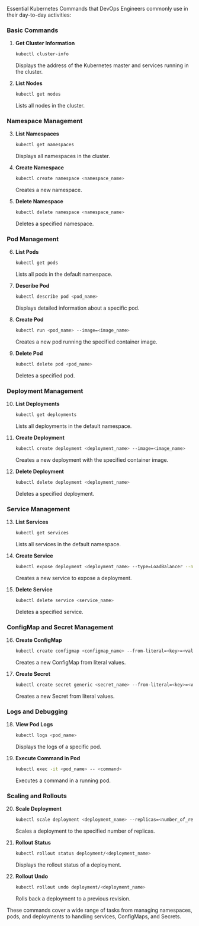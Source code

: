 Essential Kubernetes Commands that DevOps Engineers commonly use in their day-to-day activities:

### Basic Commands

1. **Get Cluster Information**
   
   ```sh
   kubectl cluster-info
   ```
   Displays the address of the Kubernetes master and services running in the cluster.

2. **List Nodes**
   
   ```sh
   kubectl get nodes
   ```
   Lists all nodes in the cluster.

### Namespace Management

3. **List Namespaces**
   
   ```sh
   kubectl get namespaces
   ```
   Displays all namespaces in the cluster.

4. **Create Namespace**
   
   ```sh
   kubectl create namespace <namespace_name>
   ```
   Creates a new namespace.

5. **Delete Namespace**
   
   ```sh
   kubectl delete namespace <namespace_name>
   ```
   Deletes a specified namespace.

### Pod Management

6. **List Pods**
   
   ```sh
   kubectl get pods
   ```
   Lists all pods in the default namespace.

7. **Describe Pod**
   
   ```sh
   kubectl describe pod <pod_name>
   ```
   Displays detailed information about a specific pod.

8. **Create Pod**

   ```sh
   kubectl run <pod_name> --image=<image_name>
   ```
   Creates a new pod running the specified container image.

9. **Delete Pod**
    
   ```sh
   kubectl delete pod <pod_name>
   ```
   Deletes a specified pod.

### Deployment Management

10. **List Deployments**
    
    ```sh
    kubectl get deployments
    ```
    Lists all deployments in the default namespace.

11. **Create Deployment**
    
    ```sh
    kubectl create deployment <deployment_name> --image=<image_name>
    ```
    Creates a new deployment with the specified container image.

12. **Delete Deployment**
    
    ```sh
    kubectl delete deployment <deployment_name>
    ```
    Deletes a specified deployment.

### Service Management

13. **List Services**
    
    ```sh
    kubectl get services
    ```
    Lists all services in the default namespace.

14. **Create Service**
    
    ```sh
    kubectl expose deployment <deployment_name> --type=LoadBalancer --name=<service_name>
    ```
    Creates a new service to expose a deployment.

15. **Delete Service**
    
    ```sh
    kubectl delete service <service_name>
    ```
    Deletes a specified service.

### ConfigMap and Secret Management

16. **Create ConfigMap**
    
    ```sh
    kubectl create configmap <configmap_name> --from-literal=<key>=<value>
    ```
    Creates a new ConfigMap from literal values.

17. **Create Secret**
    
    ```sh
    kubectl create secret generic <secret_name> --from-literal=<key>=<value>
    ```
    Creates a new Secret from literal values.

### Logs and Debugging

18. **View Pod Logs**
    
    ```sh
    kubectl logs <pod_name>
    ```
    Displays the logs of a specific pod.

19. **Execute Command in Pod**
    
    ```sh
    kubectl exec -it <pod_name> -- <command>
    ```
    Executes a command in a running pod.

### Scaling and Rollouts

20. **Scale Deployment**
    
    ```sh
    kubectl scale deployment <deployment_name> --replicas=<number_of_replicas>
    ```
    Scales a deployment to the specified number of replicas.

21. **Rollout Status**
    
    ```sh
    kubectl rollout status deployment/<deployment_name>
    ```
    Displays the rollout status of a deployment.

22. **Rollout Undo**
    ```sh
    kubectl rollout undo deployment/<deployment_name>
    ```
    Rolls back a deployment to a previous revision.

These commands cover a wide range of tasks from managing namespaces, pods, and deployments to handling services, ConfigMaps, and Secrets.
